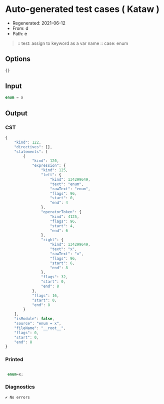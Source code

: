 # Auto-generated test cases ( Kataw )
- Regenerated: 2021-06-12
- From: d
- Path: e
> :: test: assign to keyword as a var name
> :: case: enum
## Options

`````js
{}
`````
## Input

`````js
enum = x
`````
## Output

### CST

```javascript
{
    "kind": 122,
    "directives": [],
    "statements": [
        {
            "kind": 120,
            "expression": {
                "kind": 125,
                "left": {
                    "kind": 134299649,
                    "text": "enum",
                    "rawText": "enum",
                    "flags": 96,
                    "start": 0,
                    "end": 4
                },
                "operatorToken": {
                    "kind": 4125,
                    "flags": 96,
                    "start": 4,
                    "end": 6
                },
                "right": {
                    "kind": 134299649,
                    "text": "x",
                    "rawText": "x",
                    "flags": 96,
                    "start": 6,
                    "end": 8
                },
                "flags": 32,
                "start": 0,
                "end": 8
            },
            "flags": 16,
            "start": 0,
            "end": 8
        }
    ],
    "isModule": false,
    "source": "enum = x",
    "fileName": "__root__",
    "flags": 0,
    "start": 0,
    "end": 8
}
```

### Printed

```javascript

 enum=x; 
```

### Diagnostics

```javascript
✔ No errors
```

